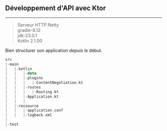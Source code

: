 ## Développement d'API avec Ktor
---
> Serveur HTTP Netty <br>
> gradle-8.12 <br>
> jdk-23.0.1 <br>
> Kotlin 2.1.00

Bien structurer son application depuis le début.
````kotlin
src
|-main
|   |-kotlin
|   |   |-data
|   |   |-plugins
|   |   |   |-ContentNegotiation.kt
|   |   |-routes
|   |   |   |-Routing.kt
|   |   |-Application.kt
|   |   |
|   |-ressource
|   |   |-application.conf
|   |   |-logback.xml
|   
|-test

````